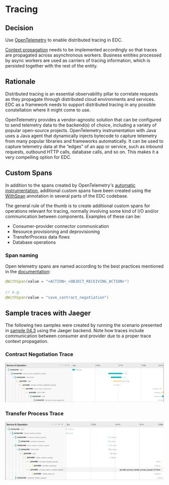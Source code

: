 # Tracing 

## Decision

Use [OpenTelemetry](https://opentelemetry.io/) to enable distributed tracing in EDC. 

[Context propagation](https://opentelemetry.io/docs/instrumentation/java/manual/#context-propagation) needs to be implemented accordingly so that traces are propagated across asynchronous workers. Business entities processed by async workers are used as carriers of tracing information, which is persisted together with the rest of the entity.

## Rationale

Distributed tracing is an essential observability pillar to correlate requests as they propagate through distributed cloud environments and services. EDC as a framework needs to support distributed tracing in any possible constellation where it might come to use. 

OpenTelemetry provides a vendor-agnostic solution that can be configured to send telemetry data to the backend(s) of choice, including a variety of popular open-source projects. OpenTelemetry instrumentation with Java uses a Java agent that dynamically injects bytecode to capture telemetry from many popular libraries and frameworks automatically. It can be used to capture telemetry data at the “edges” of an app or service, such as inbound requests, outbound HTTP calls, database calls, and so on. This makes it a very compelling option for EDC. 

## Custom Spans

In addition to the spans created by OpenTelemetry's [automatic instrumentation](https://opentelemetry.io/docs/instrumentation/java/automatic/), additional custom spans have been created using the [WithSpan](https://github.com/open-telemetry/opentelemetry-java-instrumentation/blob/main/docs/manual-instrumentation.md#creating-spans-around-methods-with-withspan) annotation in several parts of the EDC codebase.

The general rule of the thumb is to create additional custom spans for operations relevant for tracing, normally involving some kind of I/O and/or communication between components. Examples of these can be:

- Consumer-provider connector communication
- Resource provisioning and deprovisioning
- TransferProcess data flows
- Database operations

### Span naming

Open telemetry spans are named according to the best practices mentioned in the [documentation](https://github.com/open-telemetry/opentelemetry-specification/blob/main/specification/trace/api.md#span):

```java
@WithSpan(value = "<ACTION>_<OBJECT_RECEIVING_ACTION>")

// e.g.
@WithSpan(value = "save_contract_negotiation")
```

## Sample traces with Jaeger

The following two samples were created by running the scenario presented in [sample 04.3](../../../../samples/04.3-open-telemetry) using the Jaeger backend. Note how traces include communication between consumer and provider due to a proper trace context propagation.

### Contract Negotiation Trace

![Contract Negotiation](contract_negotiation.png)

### Transfer Process Trace

![Transfer Process](transfer_process.png)